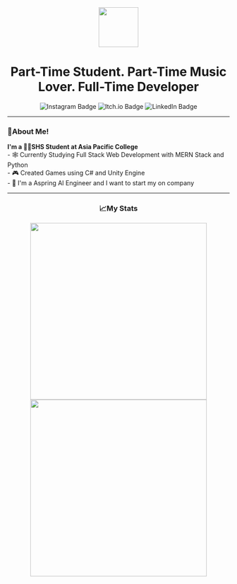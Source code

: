 
<div align="center">
  <img src="https://media.giphy.com/media/ZeNbK0L5cjnX64disL/giphy.gif" width="90px"/>
</div>
<h1 align="center">Part-Time Student. Part-Time Music Lover. Full-Time Developer</h1>
<div id="badges" align="center">
  <img src="https://img.shields.io/badge/Instagram-E4405F?style=for-the-badge&logo=instagram&logoColor=white" alt="Instagram Badge"/>
  <img src="https://img.shields.io/badge/Itch.io-FA5C5C?style=for-the-badge&logo=itchdotio&logoColor=white" alt="Itch.io Badge"/>
  <img src="https://img.shields.io/badge/LinkedIn-blue?style=for-the-badge&logo=linkedin&logoColor=white" alt="LinkedIn Badge"/>
</div>
<hr>
<h3>💌About Me!</h3>
<p>
	<b>I'm a 👨‍🎓SHS Student at Asia Pacific College</b>
	<br>
	- 🕸️ Currently Studying Full Stack Web Development with MERN Stack and Python 
	<br>
	- 🎮 Created Games using C# and Unity Engine
	<br>
	- 🤖 I'm a Aspring AI Engineer and I want to start my on company
</p>
<hr>
<div align="center">
	<h3>📈My Stats</h3>
   <img width="400" src="http://github-readme-streak-stats.herokuapp.com?user=mbchavez27&theme=dark&date_format=%5BY.%5Dn.j" /> 
	<br>
	<img width="400" src="https://github-readme-stats.vercel.app/api/top-langs/?username=mbchavez27&layout=compact&theme=dark" /> 
	</div>

<!--
**mbchavez27/mbchavez27** is a ✨ _special_ ✨ repository because its `README.md` (this file) appears on your GitHub profile.-->
